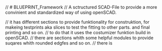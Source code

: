 // # BLUEPRINT_Framework
// A sctructured SCAD-File to provide a more convinient and standardized way of using openSCAD.

// it has different sections to provide funktionality for construktion, for makeing testprints aka slices to test the fitting to other parts. and final printing and so on.
// to do that it uses the costumizer funktion build in openSCAD.
// there are sections whith some helpful modules to provide suqares whith rounded edgfes and so on.
// there is
